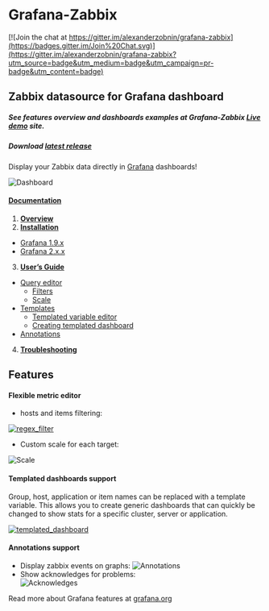 # Grafana-Zabbix

[![Join the chat at https://gitter.im/alexanderzobnin/grafana-zabbix](https://badges.gitter.im/Join%20Chat.svg)](https://gitter.im/alexanderzobnin/grafana-zabbix?utm_source=badge&utm_medium=badge&utm_campaign=pr-badge&utm_content=badge)

## Zabbix datasource for Grafana dashboard

##### See features overview and dashboards examples at Grafana-Zabbix [Live demo](http://play.grafana-zabbix.org) site.

##### Download [latest release](https://github.com/alexanderzobnin/grafana-zabbix/releases/latest)

Display your Zabbix data directly in [Grafana](http://grafana.org) dashboards!

![Dashboard](https://cloud.githubusercontent.com/assets/4932851/8269101/9e6ee67e-17a3-11e5-85de-fe9dcc2dd375.png)

#### [Documentation](https://github.com/alexanderzobnin/grafana-zabbix/wiki)
1. [**Overview**](https://github.com/alexanderzobnin/grafana-zabbix/wiki/Overview)
2. [**Installation**](https://github.com/alexanderzobnin/grafana-zabbix/wiki/Installation)
  - [Grafana 1.9.x](https://github.com/alexanderzobnin/grafana-zabbix/wiki/Installation#grafana-19x)
  - [Grafana 2.x.x](https://github.com/alexanderzobnin/grafana-zabbix/wiki/Installation#grafana-20x)
3. [**User’s Guide**](https://github.com/alexanderzobnin/grafana-zabbix/wiki/Usage)
  - [Query editor](https://github.com/alexanderzobnin/grafana-zabbix/wiki/Usage#query-editor)
    - [Filters](https://github.com/alexanderzobnin/grafana-zabbix/wiki/Usage#filters)
    - [Scale](https://github.com/alexanderzobnin/grafana-zabbix/wiki/Usage#scale)
  - [Templates](https://github.com/alexanderzobnin/grafana-zabbix/wiki/Usage#templates)
    - [Templated variable editor](https://github.com/alexanderzobnin/grafana-zabbix/wiki/Usage#templated-variable-editor)
    - [Creating templated dashboard](https://github.com/alexanderzobnin/grafana-zabbix/wiki/Usage#creating-templated-dashboard)
  - [Annotations](https://github.com/alexanderzobnin/grafana-zabbix/wiki/Usage#annotations)
4. [**Troubleshooting**](https://github.com/alexanderzobnin/grafana-zabbix/wiki/Troubleshooting)

## Features

#### Flexible metric editor
 * hosts and items filtering:
 
[![regex_filter](https://cloud.githubusercontent.com/assets/4932851/8312766/5eb34480-19e7-11e5-925f-452a99ec0ab6.gif)](https://cloud.githubusercontent.com/assets/4932851/8312766/5eb34480-19e7-11e5-925f-452a99ec0ab6.gif)

 * Custom scale for each target:

![Scale](https://cloud.githubusercontent.com/assets/4932851/8269207/212549be-17a9-11e5-9e33-90deb90ddc13.png)

#### Templated dashboards support
Group, host, application or item names can be replaced with a template variable. This allows you to create generic dashboards that can quickly be changed to show stats for a specific cluster, server or application.

[![templated_dashboard](https://cloud.githubusercontent.com/assets/4932851/8312492/7f286c38-19e5-11e5-8c19-1b9e97292b06.gif)](https://cloud.githubusercontent.com/assets/4932851/8312492/7f286c38-19e5-11e5-8c19-1b9e97292b06.gif)

#### Annotations support
 * Display zabbix events on graphs:
![Annotations](https://cloud.githubusercontent.com/assets/4932851/8269358/622ec3be-17ad-11e5-8023-eba137369cfe.png)
 * Show acknowledges for problems:  
![Acknowledges](https://cloud.githubusercontent.com/assets/4932851/8269375/e6d8706a-17ad-11e5-8e2d-2d707d8ee67f.png)

Read more about Grafana features at [grafana.org](http://grafana.org)
